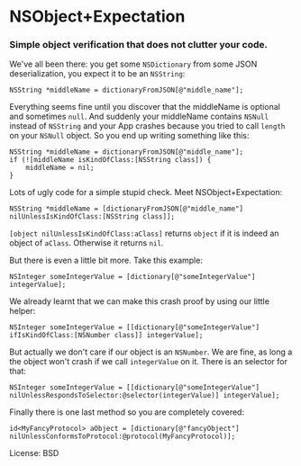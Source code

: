 # NSObject+Expectation

### Simple object verification that does not clutter your code.

We've all been there: you get some `NSDictionary` from some JSON deserialization, you expect it to be an `NSString`:

```
NSString *middleName = dictionaryFromJSON[@"middle_name"];
```

Everything seems fine until you discover that the middleName is optional and sometimes `null`. And suddenly your middleName contains `NSNull` instead of `NSString` and your App crashes because you tried to call `length` on your `NSNull` object. So you end up writing something like this:

```
NSString *middleName = dictionaryFromJSON[@"middle_name"];
if (![middleName isKindOfClass:[NSString class]) {
	middleName = nil;
}
```

Lots of ugly code for a simple stupid check. Meet NSObject+Expectation:

```
NSString *middleName = [dictionaryFromJSON[@"middle_name"] nilUnlessIsKindOfClass:[NSString class]];
```

`[object nilUnlessIsKindOfClass:aClass]` returns `object` if it is indeed an object of `aClass`. Otherwise it returns `nil`.

But there is even a little bit more. Take this example:

```
NSInteger someIntegerValue = [dictionary[@"someIntegerValue"] integerValue];
```

We already learnt that we can make this crash proof by using our little helper:

```
NSInteger someIntegerValue = [[dictionary[@"someIntegerValue"] ifIsKindOfClass:[NSNumber class]] integerValue];
```

But actually we don't care if our object is an `NSNumber`. We are fine, as long a the object won't crash if we call `integerValue` on it. There is an selector for that:

```
NSInteger someIntegerValue = [[dictionary[@"someIntegerValue"] nilUnlessRespondsToSelector:@selector(integerValue)] integerValue];
```

Finally there is one last method so you are completely covered:

```
id<MyFancyProtocol> aObject = [dictionary[@"fancyObject"] nilUnlessConformsToProtocol:@protocol(MyFancyProtocol)];
```

License: BSD
